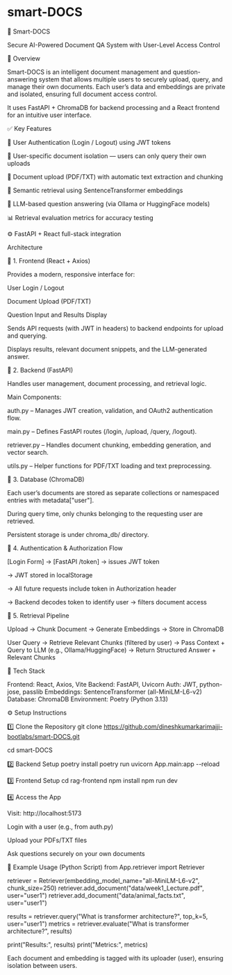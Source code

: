 # smart-DOCS
🧠 Smart-DOCS

Secure AI-Powered Document QA System with User-Level Access Control

🚀 Overview

Smart-DOCS is an intelligent document management and question-answering system that allows multiple users to securely upload, query, and manage their own documents. Each user’s data and embeddings are private and isolated, ensuring full document access control.

It uses FastAPI + ChromaDB for backend processing and a React frontend for an intuitive user interface.

✅ Key Features

🔐 User Authentication (Login / Logout) using JWT tokens

🧱 User-specific document isolation — users can only query their own uploads

📂 Document upload (PDF/TXT) with automatic text extraction and chunking

🧠 Semantic retrieval using SentenceTransformer embeddings

🤖 LLM-based question answering (via Ollama or HuggingFace models)

📊 Retrieval evaluation metrics for accuracy testing

⚙️ FastAPI + React full-stack integration

Architecture

🔷 1. Frontend (React + Axios)

Provides a modern, responsive interface for:

User Login / Logout

Document Upload (PDF/TXT)

Question Input and Results Display

Sends API requests (with JWT in headers) to backend endpoints for upload and querying.

Displays results, relevant document snippets, and the LLM-generated answer.

🔶 2. Backend (FastAPI)

Handles user management, document processing, and retrieval logic.

Main Components:

auth.py – Manages JWT creation, validation, and OAuth2 authentication flow.

main.py – Defines FastAPI routes (/login, /upload, /query, /logout).

retriever.py – Handles document chunking, embedding generation, and vector search.

utils.py – Helper functions for PDF/TXT loading and text preprocessing.

🔸 3. Database (ChromaDB)

Each user’s documents are stored as separate collections or namespaced entries with metadata["user"].

During query time, only chunks belonging to the requesting user are retrieved.

Persistent storage is under chroma_db/ directory.

🔹 4. Authentication & Authorization Flow

[Login Form] → [FastAPI /token] → issues JWT token

→ JWT stored in localStorage

→ All future requests include token in Authorization header

→ Backend decodes token to identify user → filters document access

🔸 5. Retrieval Pipeline

Upload → Chunk Document → Generate Embeddings → Store in ChromaDB

User Query → Retrieve Relevant Chunks (filtered by user)
          → Pass Context + Query to LLM (e.g., Ollama/HuggingFace)
          → Return Structured Answer + Relevant Chunks

🧱 Tech Stack

Frontend:	React, Axios, Vite
Backend:	FastAPI, Uvicorn
Auth:	JWT, python-jose, passlib
Embeddings:	SentenceTransformer (all-MiniLM-L6-v2)
Database:	ChromaDB
Environment:	Poetry (Python 3.13)

⚙️ Setup Instructions

1️⃣ Clone the Repository
git clone https://github.com/dineshkumarkarimajji-bootlabs/smart-DOCS.git

cd smart-DOCS

2️⃣ Backend Setup
poetry install
poetry run uvicorn App.main:app --reload

3️⃣ Frontend Setup
cd rag-frontend
npm install
npm run dev

4️⃣ Access the App

Visit: http://localhost:5173

Login with a user (e.g., from auth.py)

Upload your PDFs/TXT files

Ask questions securely on your own documents

🧠 Example Usage (Python Script)
from App.retriever import Retriever

retriever = Retriever(embedding_model_name="all-MiniLM-L6-v2", chunk_size=250)
retriever.add_document("data/week1_Lecture.pdf", user="user1")
retriever.add_document("data/animal_facts.txt", user="user1")

results = retriever.query("What is transformer architecture?", top_k=5, user="user1")
metrics = retriever.evaluate("What is transformer architecture?", results)

print("Results:", results)
print("Metrics:", metrics)


Each document and embedding is tagged with its uploader (user), ensuring isolation between users.



